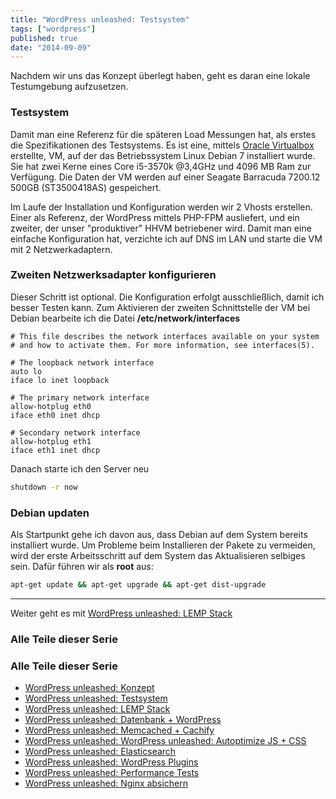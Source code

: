 ```yaml
---
title: "WordPress unleashed: Testsystem"
tags: ["wordpress"]
published: true
date: "2014-09-09"
---
```


Nachdem wir uns das Konzept überlegt haben, geht es daran eine lokale Testumgebung aufzusetzen.

### Testsystem

Damit man eine Referenz für die späteren Load Messungen hat, als erstes die Spezifikationen des Testsystems. Es ist eine, mittels [Oracle Virtualbox](https://www.virtualbox.org/) erstellte, VM, auf der das Betriebssystem Linux Debian 7 installiert wurde. Sie hat zwei Kerne eines Core i5-3570k @3,4GHz und 4096 MB Ram zur Verfügung. Die Daten der VM werden auf einer Seagate Barracuda 7200.12 500GB (ST3500418AS) gespeichert.

Im Laufe der Installation und Konfiguration werden wir 2 Vhosts erstellen. Einer als Referenz, der WordPress mittels PHP-FPM ausliefert, und ein zweiter, der unser "produktiver" HHVM betriebener wird. Damit man eine einfache Konfiguration hat, verzichte ich auf DNS im LAN und starte die VM mit 2 Netzwerkadaptern.

### Zweiten Netzwerksadapter konfigurieren

Dieser Schritt ist optional. Die Konfiguration erfolgt ausschließlich, damit ich besser Testen kann. Zum Aktivieren der zweiten Schnittstelle der VM bei Debian bearbeite ich die Datei **/etc/network/interfaces**  

```
# This file describes the network interfaces available on your system
# and how to activate them. For more information, see interfaces(5).

# The loopback network interface  
auto lo  
iface lo inet loopback

# The primary network interface  
allow-hotplug eth0  
iface eth0 inet dhcp

# Secondary network interface  
allow-hotplug eth1  
iface eth1 inet dhcp
```

Danach starte ich den Server neu

```bash
shutdown -r now
```

### Debian updaten

Als Startpunkt gehe ich davon aus, dass Debian auf dem System bereits installiert wurde. Um Probleme beim Installieren der Pakete zu vermeiden, wird der erste Arbeitsschritt auf dem System das Aktualisieren selbiges sein. Dafür führen wir als **root** aus:

```bash
apt-get update && apt-get upgrade && apt-get dist-upgrade
```

___
Weiter geht es mit [WordPress unleashed: LEMP Stack](/wordpress-unleashed-lemp-stack/ "Wordpress unleashed: LEMP Stack")

### Alle Teile dieser Serie

### Alle Teile dieser Serie

- [WordPress unleashed: Konzept](/wordpress-unleashed-konzept/ "Wordpress unleashed: Konzept")
- [WordPress unleashed: Testsystem](/wordpress-unleashed-testsystem/ "Wordpress unleashed: Testsystem")
- [WordPress unleashed: LEMP Stack](/wordpress-unleashed-lemp-stack/ "Wordpress unleashed: LEMP Stack")
- [WordPress unleashed: Datenbank + WordPress](/wordpress-unleashed-datenbank-wordpress/ "Wordpress unleashed: Datenbank + WordPress")
- [WordPress unleashed: Memcached + Cachify](/wordpress-unleashed-memcached-cachify/ "Wordpress unleashed: Memcached + Cachify")
- [WordPress unleashed: WordPress unleashed: Autoptimize JS + CSS](/wordpress-unleashed-autoptimize-js-css/ "Wordpress unleashed: WordPress unleashed: Autoptimize JS + CSS")
- [WordPress unleashed: Elasticsearch](/wordpress-unleashed-elasticsearch/ "Wordpress unleashed: Elasticsearch")
- [WordPress unleashed: WordPress Plugins](/wordpress-unleashed-wordpress-plugins/ "Wordpress unleashed: WordPress Plugins")
- [WordPress unleashed: Performance Tests](/wordpress-unleashed-performance-tests/ "Wordpress unleashed: Performance Tests")
- [WordPress unleashed: Nginx absichern](/wordpress-unleashed-nginx-absichern/ "Wordpress unleashed: Nginx absichern")

